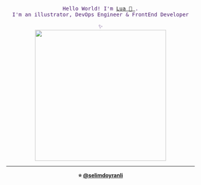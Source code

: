 <p align="center" style= "color: #4F2172">
  <br>
  <br>
  <samp>Hello World! I'm <a href="https://www.twitter.com/marscapola">Lua 🌙 </a>.<br> I'm an illustrator, DevOps Engineer & FrontEnd Developer
  <br>
  <br>✨
  <br>
  <img src="https://i.pinimg.com/originals/1d/a9/5f/1da95f2772172922fae47deb21ed74cc.gif" width="350" />
   <b> 
</p>

------------
<p align="center">⭐️  <a href="https://github.com/selimdoyranli">@selimdoyranli</a></p>

<!--
**MartinaScapola/MartinaScapola** is a ✨ _special_ ✨ repository because its `README.md` (this file) appears on your GitHub profile.

Here are some ideas to get you started:

- 🔭 I’m currently working on ...
- 🌱 I’m currently learning ...
- 👯 I’m looking to collaborate on ...
- 🤔 I’m looking for help with ...
- 💬 Ask me about ...
- 📫 How to reach me: ...
- 😄 Pronouns: ...
- ⚡ Fun fact: ...
-->
